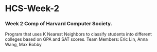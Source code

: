 # HCS-Week-2
### Week 2 Comp of Harvard Computer Society.

Program that uses K Nearest Neighbors to classify students into different colleges based on GPA and SAT scores.
Team Members: Eric Lin, Anna Wang, Max Bobby